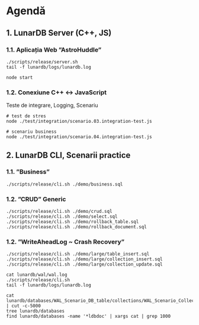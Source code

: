 # Agendă

## 1. LunarDB Server (C++, JS)

### 1.1. Aplicația Web ”AstroHuddle”

```
./scripts/release/server.sh
tail -f lunardb/logs/lunardb.log

node start
```

### 1.2. Conexiune C++ <-> JavaScript

Teste de integrare, Logging, Scenariu

```
# test de stres
node ./test/integration/scenario.03.integration-test.js

# scenariu business
node ./test/integration/scenario.04.integration-test.js
```

## 2. LunarDB CLI, Scenarii practice

### 1.1. ”Business”

```
./scripts/release/cli.sh ./demo/business.sql
```

### 1.2. ”CRUD” Generic

```
./scripts/release/cli.sh ./demo/crud.sql
./scripts/release/cli.sh ./demo/select.sql
./scripts/release/cli.sh ./demo/rollback_table.sql
./scripts/release/cli.sh ./demo/rollback_document.sql
```

### 1.2. ”WriteAheadLog ~ Crash Recovery”

```
./scripts/release/cli.sh ./demo/large/table_insert.sql
./scripts/release/cli.sh ./demo/large/collection_insert.sql
./scripts/release/cli.sh ./demo/large/collection_update.sql

cat lunardb/wal/wal.log
./scripts/release/cli.sh
tail -f lunardb/logs/lunardb.log

cat lunardb/databases/WAL_Scenario_DB_table/collections/WAL_Scenario_Collection_table/data/data.ldbtbl | cut -c-5000
tree lunardb/databases
find lunardb/databases -name '*ldbdoc' | xargs cat | grep 1000
```
